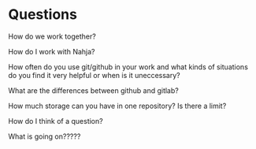 # Questions

How do we work together?

How do I work with Nahja?

How often do you use git/github in your work and what kinds of situations do you find it very helpful or when is it uneccessary? 

What are the differences between github and gitlab?

How much storage can you have in one repository? Is there a limit?

How do I think of a question?

What is going on?????